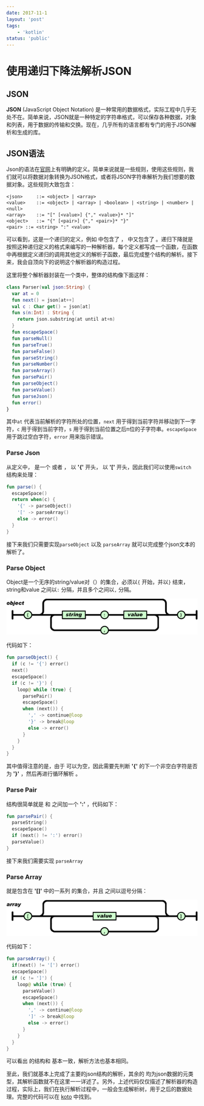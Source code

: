 ```yaml
---
date: 2017-11-1
layout: 'post'
tags:
    - 'kotlin'
status: 'public'
---
```


# 使用递归下降法解析JSON

## JSON

**JSON** (JavaScript Object Notation) 是一种常用的数据格式，实际工程中几乎无处不在。简单来说，JSON就是一种特定的字符串格式，可以保存各种数据，对象和列表，用于数据的传输和交换。现在，几乎所有的语言都有专门的用于JSON解析和生成的库。

## JSON语法

Json的语法在[官网](http://www.json.org/)上有明确的定义。简单来说就是一些规则，使用这些规则，我们就可以将数据对象转换为JSON格式，或者将JSON字符串解析为我们想要的数据对象。这些规则大致包含：

```
<json>     ::= <object> | <array>
<value>    ::= <object> | <array> | <boolean> | <string> | <number> | <null>
<array>    ::= "[" [<value>] {"," <value>}* "]"
<object>   ::= "{" [<pair>] {"," <pair>}* "}"
<pair> ::= <string> ":" <value>
```

可以看到，这是一个递归的定义，例如 <array> 中包含了 <value> ，<value> 中又包含了 <array> 。递归下降就是按照这种递归定义的格式来编写的一种解析器，每个定义都写成一个函数，在函数中再根据定义递归的调用其他定义的解析子函数，最后完成整个结构的解析。接下来，我会自顶向下的说明这个解析器的构造过程。

这里将整个解析器封装在一个类中，整体的结构像下面这样：

```kotlin
class Parser(val json:String) {
  var at = 0
  fun next() = json[at++]
  val c : Char get() = json[at]
  fun s(n:Int) : String {
    return json.substring(at until at+n)
  }
  fun escapeSpace()
  fun parseNull()
  fun parseTrue()
  fun parseFalse()
  fun parseString()
  fun parseNumber()
  fun parseArray()
  fun parsePair()
  fun parseObject()
  fun parseValue()
  fun parseJson()
  fun error()
}
```

其中`at` 代表当前解析的字符所处的位置，`next` 用于得到当前字符并移动到下一字符，`c` 用于得到当前字符，`s` 用于得到当前位置之后n位的子字符串。`escapeSpace` 用于跳过空白字符，`error` 用来指示错误。

### Parse Json

从定义中，<json> 是一个 <object> 或者 <array>，<object> 以 **'{'** 开头，<value> 以 **'['** 开头，因此我们可以使用`switch` 结构来处理：

```kotlin
fun parse() {
  escapeSpace()
  return when(c) {
    '{' -> parseObject()
    '[' -> parseArray()
    else -> error()
  }
}
```

接下来我们只需要实现`parseObject` 以及 `parseArray` 就可以完成整个json文本的解析了。

### Parse Object

Object是一个无序的string/value对（<pair>）的集合，必须以`{` 开始，并以`}` 结束，string和value 之间以`:` 分隔，并且多个<pair>之间以`,` 分隔。

![img](../img/object.gif)

代码如下：

```kotlin
fun parseObject() {
  if (c != '{') error()
  next()
  escapeSpace()
  if (c != '}') {
    loop@ while (true) {
      parsePair()
      escapeSpace()
      when (next()) {
        ',' -> continue@loop
        '}' -> break@loop
        else -> error()
      }
    }
  }
}
```

其中值得注意的是，由于 <object> 可以为空，因此需要先判断 **'{'** 的下一个非空白字符是否为 **'}'** ，然后再进行循环解析 <pair> 。

### Parse Pair

<pair> 结构很简单就是 <string> 和 <value> 之间加一个 **':'** ，代码如下：

```kotlin
fun parsePair() {
  parseString()
  escapeSpace()
  if (next() != ':') error()
  parseValue()
}
```

接下来我们需要实现 `parseArray`

### Parse Array

<array> 就是包含在 **'[]'** 中的一系列 <value> 的集合，并且 <value> 之间以逗号分隔：

![Parse String](../img/array.gif)

代码如下：

```kotlin
fun parseArray() {
  if(next() != '[') error()
  escapeSpace()
  if (c != ']') {
    loop@ while (true) {
      parseValue()
      escapeSpace()
      when (next()) {
        ',' -> continue@loop
        ']' -> break@loop
        else -> error()
      }
    }
  }
}
```

可以看出 <array> 的结构和 <object> 基本一致，解析方法也基本相同。

至此，我们就基本上完成了主要的json结构的解析，其余的 <string> <number> <boolean> <null> 均为json数据的元类型，其解析函数就不在这里一一详述了。另外，上述代码仅仅描述了解析器的构造过程，实际上，我们在执行解析过程中，一般会生成解析树，用于之后的数据处理。完整的代码可以在 [koto](https://github.com/feiyanke/koto) 中找到。